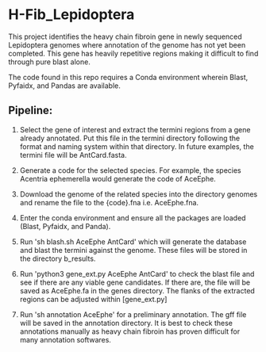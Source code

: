 # H-Fib_Lepidoptera

This project identifies the heavy chain fibroin gene in newly sequenced Lepidoptera genomes where annotation of the genome has not yet been completed. This gene has heavily repetitive regions making it difficult to find through pure blast alone.

The code found in this repo requires a Conda environment wherein Blast, Pyfaidx, and Pandas are available.

## Pipeline:
1. Select the gene of interest and extract the termini regions from a gene already annotated. Put this file in the termini directory following the format and naming system within that directory. In future examples, the termini file will be AntCard.fasta.

2. Generate a code for the selected species. For example, the species Acentria ephemerella would generate the code of AceEphe.

3. Download the genome of the related species into the directory genomes and rename the file to the {code}.fna i.e. AceEphe.fna.

4. Enter the conda environment and ensure all the packages are loaded (Blast, Pyfaidx, and Panda).

5.  Run 'sh blash.sh AceEphe AntCard' which will generate the database and blast the termini against the genome. These files will be stored in the directory b_results.

7. Run 'python3 gene_ext.py AceEphe AntCard' to check the blast file and see if there are any viable gene candidates. If there are, the file will be saved as AceEphe.fa in the genes directory. The flanks of the extracted regions can be adjusted within [gene_ext.py]

8. Run 'sh annotation AceEphe' for a preliminary annotation. The gff file will be saved in the annotation directory. It is best to check these annotations manually as heavy chain fibroin has proven difficult for many annotation softwares.
